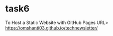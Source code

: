 # task6
To Host a Static Website with GitHub Pages
URL>  https://omshanti03.github.io/technewsletter/
